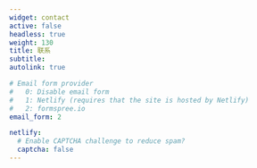 ```yaml
---
widget: contact
active: false
headless: true
weight: 130
title: 联系
subtitle:
autolink: true

# Email form provider
#   0: Disable email form
#   1: Netlify (requires that the site is hosted by Netlify)
#   2: formspree.io
email_form: 2

netlify:
  # Enable CAPTCHA challenge to reduce spam?
  captcha: false
---
```

